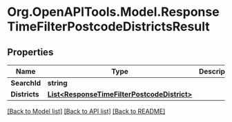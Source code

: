 
# Org.OpenAPITools.Model.ResponseTimeFilterPostcodeDistrictsResult

## Properties

Name | Type | Description | Notes
------------ | ------------- | ------------- | -------------
**SearchId** | **string** |  | 
**Districts** | [**List&lt;ResponseTimeFilterPostcodeDistrict&gt;**](ResponseTimeFilterPostcodeDistrict.md) |  | 

[[Back to Model list]](../README.md#documentation-for-models)
[[Back to API list]](../README.md#documentation-for-api-endpoints)
[[Back to README]](../README.md)

